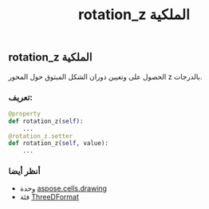 ﻿---
title: rotation_z الملكية
second_title: Aspose.Cells for Python via .NET API المراجع
description:
type: docs
weight: 180
url: /ar/python-net/aspose.cells.drawing/threedformat/rotation_z/
is_root: false
---
##  rotation_z الملكية

الحصول على وتعيين دوران الشكل المبثوق حول المحور z بالدرجات.
###  تعريف:
```python
@property
def rotation_z(self):
    ...
@rotation_z.setter
def rotation_z(self, value):
    ...
```

###  أنظر أيضا
* وحدة [aspose.cells.drawing](../../)
* فئة [ThreeDFormat](/cells/ar/python-net/aspose.cells.drawing/threedformat)
